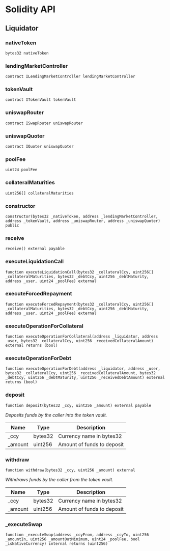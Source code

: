 # Solidity API

## Liquidator

### nativeToken

```solidity
bytes32 nativeToken
```

### lendingMarketController

```solidity
contract ILendingMarketController lendingMarketController
```

### tokenVault

```solidity
contract ITokenVault tokenVault
```

### uniswapRouter

```solidity
contract ISwapRouter uniswapRouter
```

### uniswapQuoter

```solidity
contract IQuoter uniswapQuoter
```

### poolFee

```solidity
uint24 poolFee
```

### collateralMaturities

```solidity
uint256[] collateralMaturities
```

### constructor

```solidity
constructor(bytes32 _nativeToken, address _lendingMarketController, address _tokenVault, address _uniswapRouter, address _uniswapQuoter) public
```

### receive

```solidity
receive() external payable
```

### executeLiquidationCall

```solidity
function executeLiquidationCall(bytes32 _collateralCcy, uint256[] _collateralMaturities, bytes32 _debtCcy, uint256 _debtMaturity, address _user, uint24 _poolFee) external
```

### executeForcedRepayment

```solidity
function executeForcedRepayment(bytes32 _collateralCcy, uint256[] _collateralMaturities, bytes32 _debtCcy, uint256 _debtMaturity, address _user, uint24 _poolFee) external
```

### executeOperationForCollateral

```solidity
function executeOperationForCollateral(address _liquidator, address _user, bytes32 _collateralCcy, uint256 _receivedCollateralAmount) external returns (bool)
```

### executeOperationForDebt

```solidity
function executeOperationForDebt(address _liquidator, address _user, bytes32 _collateralCcy, uint256 _receivedCollateralAmount, bytes32 _debtCcy, uint256 _debtMaturity, uint256 _receivedDebtAmount) external returns (bool)
```

### deposit

```solidity
function deposit(bytes32 _ccy, uint256 _amount) external payable
```

_Deposits funds by the caller into the token vault._

| Name | Type | Description |
| ---- | ---- | ----------- |
| _ccy | bytes32 | Currency name in bytes32 |
| _amount | uint256 | Amount of funds to deposit |

### withdraw

```solidity
function withdraw(bytes32 _ccy, uint256 _amount) external
```

_Withdraws funds by the caller from the token vault._

| Name | Type | Description |
| ---- | ---- | ----------- |
| _ccy | bytes32 | Currency name in bytes32 |
| _amount | uint256 | Amount of funds to deposit |

### _executeSwap

```solidity
function _executeSwap(address _ccyFrom, address _ccyTo, uint256 _amountIn, uint256 _amountOutMinimum, uint24 _poolFee, bool _isNativeCurrency) internal returns (uint256)
```

